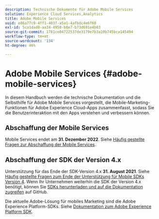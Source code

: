 ```yaml
---
description: Technische Dokumente für Adobe Mobile Services
solution: Experience Cloud Services,Analytics
title: Adobe Mobile Services
uuid: e86a77c9-4ff1-403f-a5a1-4afbdc4e6f68
exl-id: 5ca1dad0-aa34-4950-b8e7-b73d691e4b03
source-git-commit: 1781ce04722537de3179e7b3a10b745bca145494
workflow-type: tm+mt
source-wordcount: '134'
ht-degree: 46%

---
```


# Adobe Mobile Services {#adobe-mobile-services}

In diesem Handbuch werden die technische Dokumentation und die Selbsthilfe für Adobe Mobile Services vorgestellt, die Mobile-Marketing-Funktionen für Adobe Experience Cloud-Apps zusammenfasst, sodass Sie die Benutzerinteraktion mit den Apps verstehen und verbessern können.

## Abschaffung der Mobile Services

Mobile Services endet am **31. Dezember 2022**. Siehe [Häufig gestellte Fragen zur Abschaffung der Mobile Services](eol.md).

## Abschaffung der SDK der Version 4.x

Unterstützung für das Ende der SDK-Version 4.x **31. August 2021**. Siehe [Häufig gestellte Fragen zum Ende der Unterstützung für Mobile SDKs Version 4](https://aep-sdks.gitbook.io/docs/version-4-sdk-end-of-support-faq). Wenn Ihr Unternehmen weiterhin die SDK der Version 4.x benötigt, können Sie [SDKs herunterladen und auf die Dokumentation zugreifen](https://github.com/Adobe-Marketing-Cloud/mobile-services) auf GitHub.

Die aktuelle Adobe-Lösung für mobiles Marketing sind die Adobe Experience Platform-SDKs. Siehe [Dokumentation zum Adobe Experience Platform SDK](https://aep-sdks.gitbook.io/docs/).
